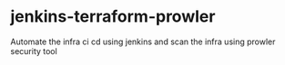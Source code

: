 # jenkins-terraform-prowler
Automate the infra ci cd using jenkins and scan the infra using prowler security tool
